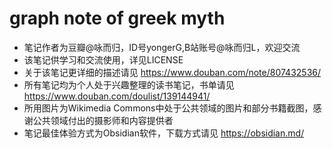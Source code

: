 # graph note of greek myth
- 笔记作者为豆瓣@咏而归，ID号yongerG,B站账号@咏而归L，欢迎交流
- 该笔记供学习和交流使用，详见LICENSE
- 关于该笔记更详细的描述请见 https://www.douban.com/note/807432536/ 
- 所有笔记均为个人处于兴趣整理的读书笔记，书单请见 https://www.douban.com/doulist/139144941/
- 所用图片为Wikimedia Commons中处于公共领域的图片和部分书籍截图，感谢公共领域付出的摄影师和内容提供者
- 笔记最佳体验方式为Obsidian软件，下载方式请见 https://obsidian.md/ 
